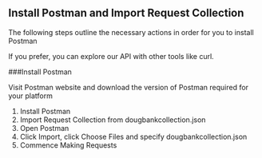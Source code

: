 ## Install Postman and Import Request Collection

The following steps outline the necessary actions in order for you to install Postman

If you prefer, you can explore our API with other tools like curl.

###Install Postman

Visit Postman website and download the version of Postman required for your platform

1. Install Postman
2. Import Request Collection from dougbankcollection.json
3. Open Postman
4. Click Import, click Choose Files and specify dougbankcollection.json
5. Commence Making Requests